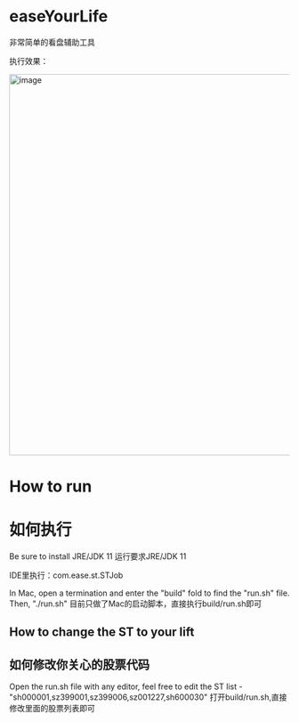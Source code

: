 # easeYourLife
非常简单的看盘辅助工具

执行效果：

<img width="685" alt="image" src="https://github.com/user-attachments/assets/d748c15d-b821-4ed0-bbab-40d6d22ccd0d" />



# How to run
# 如何执行
Be sure to install JRE/JDK 11
运行要求JRE/JDK 11

IDE里执行：com.ease.st.STJob


In Mac, open a termination and enter the "build" fold to find the "run.sh" file.
Then, "./run.sh"
目前只做了Mac的启动脚本，直接执行build/run.sh即可


## How to change the ST to your lift
## 如何修改你关心的股票代码
Open the run.sh file with any editor, feel free to edit the ST list - "sh000001,sz399001,sz399006,sz001227,sh600030"
打开build/run.sh,直接修改里面的股票列表即可
